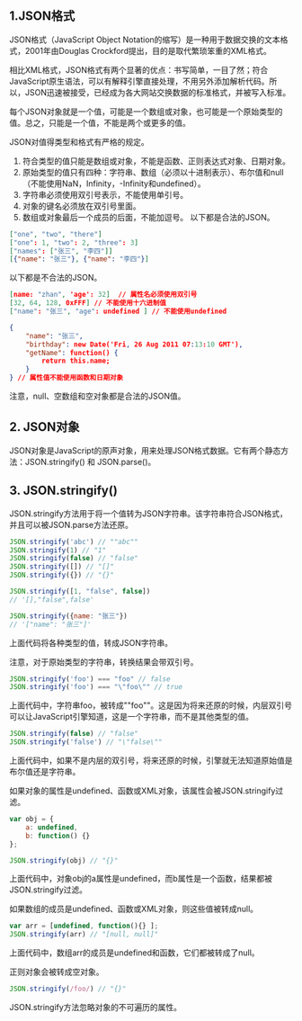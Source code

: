 ## 1.JSON格式

JSON格式（JavaScript Object Notation的缩写）是一种用于数据交换的文本格式，2001年由Douglas Crockford提出，目的是取代繁琐笨重的XML格式。

相比XML格式，JSON格式有两个显著的优点：书写简单，一目了然；符合JavaScript原生语法，可以有解释引擎直接处理，不用另外添加解析代码。所以，JSON迅速被接受，已经成为各大网站交换数据的标准格式，并被写入标准。

每个JSON对象就是一个值，可能是一个数组或对象，也可能是一个原始类型的值。总之，只能是一个值，不能是两个或更多的值。

JSON对值得类型和格式有严格的规定。

1. 符合类型的值只能是数组或对象，不能是函数、正则表达式对象、日期对象。
2. 原始类型的值只有四种：字符串、数组（必须以十进制表示）、布尔值和null（不能使用NaN，Infinity，-Infinity和undefined）。
3. 字符串必须使用双引号表示，不能使用单引号。
4. 对象的键名必须放在双引号里面。
5. 数组或对象最后一个成员的后面，不能加逗号。
以下都是合法的JSON。
```json
["one", "two", "there"]
["one": 1, "two": 2, "three": 3]
["names": ["张三", "李四"]]
[{"name": "张三"}, {"name": "李四"}]
```
以下都是不合法的JSON。
```json
[name: "zhan", 'age': 32]  // 属性名必须使用双引号
[32, 64, 128, 0xFFF] // 不能使用十六进制值
["name": "张三", "age": undefined ] // 不能使用undefined

{
    "name": "张三",
    "birthday": new Date('Fri, 26 Aug 2011 07:13:10 GMT'),
    "getName": function() {
        return this.name;
    }
} // 属性值不能使用函数和日期对象
```
注意，null、空数组和空对象都是合法的JSON值。

## 2. JSON对象
JSON对象是JavaScript的原声对象，用来处理JSON格式数据。它有两个静态方法：JSON.stringify() 和 JSON.parse()。

## 3. JSON.stringify()
JSON.stringify方法用于将一个值转为JSON字符串。该字符串符合JSON格式，并且可以被JSON.parse方法还原。
```js
JSON.stringify('abc') // ""abc""
JSON.stringify(1) // "1"
JSON.stringify(false) // "false"
JSON.stringify([]) // "[]"
JSON.stringify({}) // "{}"

JSON.stringify([1, "false", false])
// '[],"false",false'

JSON.stringify({name: "张三"})
// '["name": "张三"]'
```
上面代码将各种类型的值，转成JSON字符串。

注意，对于原始类型的字符串，转换结果会带双引号。

```js
JSON.stringify('foo') === "foo" // false
JSON.stringify('foo') === "\"foo\"" // true
```
上面代码中，字符串foo，被转成"\"foo\""。这是因为将来还原的时候，内层双引号可以让JavaScript引擎知道，这是一个字符串，而不是其他类型的值。
```js
JSON.stringify(false) // "false"
JSON.stringify('false') // "\"false\""
```
上面代码中，如果不是内层的双引号，将来还原的时候，引擎就无法知道原始值是布尔值还是字符串。

如果对象的属性是undefined、函数或XML对象，该属性会被JSON.stringify过滤。

```js
var obj = {
    a: undefined,
    b: function() {}
};

JSON.stringify(obj) // "{}"
```
上面代码中，对象obj的a属性是undefined，而b属性是一个函数，结果都被JSON.stringify过滤。

如果数组的成员是undefined、函数或XML对象，则这些值被转成null。
```js
var arr = [undefined, function(){} ];
JSON.stringify(arr) // "[null, null]"
```
上面代码中，数组arr的成员是undefined和函数，它们都被转成了null。

正则对象会被转成空对象。
```js
JSON.stringify(/foo/) // "{}"
```

JSON.stringify方法忽略对象的不可遍历的属性。
```js

```

